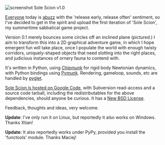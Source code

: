 <!--
.. title: Sole Scion project v0.1 : A 2D rigid-body Python game
.. slug: sole-scion-project-v01-a-2d-rigid-body-python-game
.. date: 2008-06-18 06:37:17-05:00
.. tags: geek,software,gamedev,python,rigid-body,physics,graphics,chipmunk,pymunk,pyglet,python,graphics
-->


![screenshot Sole Scion
v1.0](/files/2008/06/screenshot-sole-scion-v10.png)

[Everyone](http://sethgodin.typepad.com/seths_blog/2008/06/is-it-worthy.html)
today is [abuzz](http://www.codinghorror.com/blog/archives/001134.html)
with the 'release early, release often' sentiment, so I've decided to
get in the spirit and upload the first iteration of 'Sole Scion', my
summertime sabbatical game project.

Version 0.1 merely bounces some circles off an inclined plane
(pictured.) I aim to transform this into a 2D graphical adventure game,
in which I hope emergent fun will take place, once I populate the world
with enough twisty corridors, uniquely-shaped objects that need slotting
into the right places, and judicious instances of ornery fauna to
contend with.

It's written in Python, using
[Chipmunk](http://wiki.slembcke.net/main/published/Chipmunk) for rigid
body Newtonian dynamics, with Python bindings using
[Pymunk](http://code.google.com/p/pymunk/). Rendering, gameloop, sounds,
etc are handled by [pyglet](http://pyglet.org).

[Sole Scion is hosted on Google
Code](http://code.google.com/p/sole-scion), with Subversion read-access
and a source code tarball, including the redistributables for the above
dependencies, should anyone be curious. It has a [New BSD
License](http://www.opensource.org/licenses/bsd-license.php).

Feedback, thoughts and ideas, very welcome.

**Update**: I've only run it on Linux, but reportedly it also works on
Windows. Thanks Xtian!

**Update:** It also reportedly works under PyPy, provided you install
the 'functools' module. Thanks Maciej!
